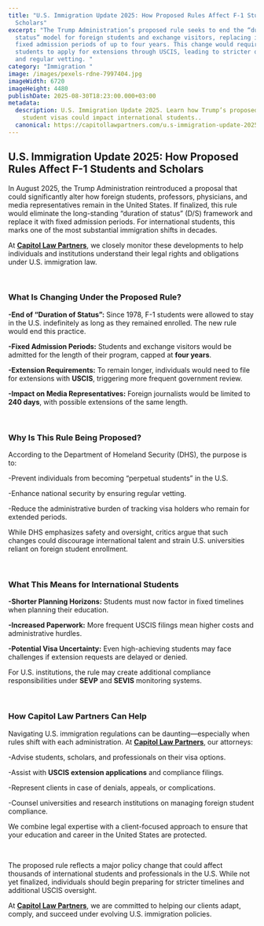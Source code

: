 ```yaml
---
title: "U.S. Immigration Update 2025: How Proposed Rules Affect F-1 Students and
  Scholars"
excerpt: "The Trump Administration’s proposed rule seeks to end the “duration of
  status” model for foreign students and exchange visitors, replacing it with
  fixed admission periods of up to four years. This change would require
  students to apply for extensions through USCIS, leading to stricter oversight
  and regular vetting. "
category: "Immigration "
image: /images/pexels-rdne-7997404.jpg
imageWidth: 6720
imageHeight: 4480
publishDate: 2025-08-30T18:23:00.000+03:00
metadata:
  description: U.S. Immigration Update 2025. Learn how Trump’s proposed rule on
    student visas could impact international students..
  canonical: https://capitollawpartners.com/u.s-immigration-update-2025-how-proposed-rules-affect-F-1-students-and-scholars
---
```

## U.S. Immigration Update 2025: How Proposed Rules Affect F-1 Students and Scholars

In August 2025, the Trump Administration reintroduced a proposal that could significantly alter how foreign students, professors, physicians, and media representatives remain in the United States. If finalized, this rule would eliminate the long-standing “duration of status” (D/S) framework and replace it with fixed admission periods. For international students, this marks one of the most substantial immigration shifts in decades. 

At **[Capitol Law Partners](https://capitollawpartners.com)**, we closely monitor these developments to help individuals and institutions understand their legal rights and obligations under U.S. immigration law. 

 

### **What Is Changing Under the Proposed Rule?** 

**\-End of “Duration of Status”:** Since 1978, F-1 students were allowed to stay in the U.S. indefinitely as long as they remained enrolled. The new rule would end this practice. 

**\-Fixed Admission Periods:** Students and exchange visitors would be admitted for the length of their program, capped at **four years**. 

**\-Extension Requirements:** To remain longer, individuals would need to file for extensions with **USCIS**, triggering more frequent government review. 

**\-Impact on Media Representatives:** Foreign journalists would be limited to **240 days**, with possible extensions of the same length. 

 

### **Why Is This Rule Being Proposed?** 

According to the Department of Homeland Security (DHS), the purpose is to: 

\-Prevent individuals from becoming “perpetual students” in the U.S. 

\-Enhance national security by ensuring regular vetting. 

\-Reduce the administrative burden of tracking visa holders who remain for extended periods. 

While DHS emphasizes safety and oversight, critics argue that such changes could discourage international talent and strain U.S. universities reliant on foreign student enrollment. 

 

### **What This Means for International Students** 

**\-Shorter Planning Horizons:** Students must now factor in fixed timelines when planning their education. 

**\-Increased Paperwork:** More frequent USCIS filings mean higher costs and administrative hurdles. 

**\-Potential Visa Uncertainty:** Even high-achieving students may face challenges if extension requests are delayed or denied. 

For U.S. institutions, the rule may create additional compliance responsibilities under **SEVP** and **SEVIS** monitoring systems. 

 

### **How Capitol Law Partners Can Help** 

Navigating U.S. immigration regulations can be daunting—especially when rules shift with each administration. At **[Capitol Law Partners](https://capitollawpartners.com/)**, our attorneys: 

\-Advise students, scholars, and professionals on their visa options. 

\-Assist with **USCIS extension applications** and compliance filings. 

\-Represent clients in case of denials, appeals, or complications. 

\-Counsel universities and research institutions on managing foreign student compliance. 

We combine legal expertise with a client-focused approach to ensure that your education and career in the United States are protected. 

 

The proposed rule reflects a major policy change that could affect thousands of international students and professionals in the U.S. While not yet finalized, individuals should begin preparing for stricter timelines and additional USCIS oversight. 

At **[Capitol Law Partners](https://capitollawpartners.com/)**, we are committed to helping our clients adapt, comply, and succeed under evolving U.S. immigration policies.
